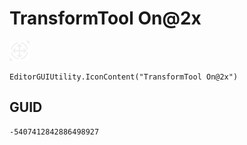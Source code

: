 # TransformTool On@2x
![](/img/TransformTool%20On@2x.png)

``` CSharp
EditorGUIUtility.IconContent("TransformTool On@2x")
```
## GUID
```
-5407412842886498927
```
